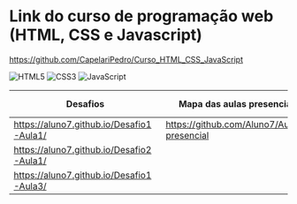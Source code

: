 # Link do curso de programação web (HTML, CSS e Javascript)
https://github.com/CapelariPedro/Curso_HTML_CSS_JavaScript

![HTML5](https://img.icons8.com/color/48/html-5--v1.png) ![CSS3](https://img.icons8.com/color/48/css3.png) ![JavaScript](https://img.icons8.com/color/48/javascript--v1.png)

| Desafios | Mapa das aulas presencial | Avaliação do curso e expectativas
|----------|----------|----------|
| https://aluno7.github.io/Desafio1-Aula1/ | https://github.com/Aluno7/Aulas-presencial | https://www.youtube.com/watch?v=lEkHMm_uU4A |
| https://aluno7.github.io/Desafio2-Aula1/ | 
|https://aluno7.github.io/Desafio1-Aula3/  |


